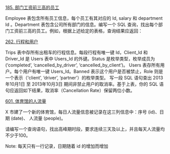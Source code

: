 [185. 部门工资前三高的员工](https://leetcode-cn.com/problems/department-top-three-salaries/)

Employee 表包含所有员工信息，每个员工有其对应的 Id, salary 和 department Id 。Department 表包含公司所有部门的信息。编写一个 SQL 查询，找出每个部门工资前三高的员工。例如，根据上述给定的表格，查询结果应返回：


[262. 行程和用户](https://leetcode-cn.com/problems/trips-and-users/)

Trips 表中存所有出租车的行程信息。每段行程有唯一键 Id，Client_Id 和 Driver_Id 是 Users 表中 Users_Id 的外键。Status 是枚举类型，枚举成员为 (‘completed’, ‘cancelled_by_driver’, ‘cancelled_by_client’)。
Users 表存所有用户。每个用户有唯一键 Users_Id。Banned 表示这个用户是否被禁止，Role 则是一个表示（‘client’, ‘driver’, ‘partner’）的枚举类型。
写一段 SQL 语句查出 2013年10月1日 至 2013年10月3日 期间非禁止用户的取消率。基于上表，你的 SQL 语句应返回如下结果，取消率（Cancellation Rate）保留两位小数。

[601. 体育馆的人流量](https://leetcode-cn.com/problems/human-traffic-of-stadium/)

X 市建了一个新的体育馆，每日人流量信息被记录在这三列信息中：序号 (id)、日期 (date)、 人流量 (people)。

请编写一个查询语句，找出高峰期时段，要求连续三天及以上，并且每天人流量均不少于100。

Note:
每天只有一行记录，日期随着 id 的增加而增加
